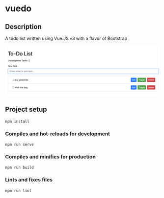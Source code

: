 # vuedo

## Description
A todo list written using Vue.JS v3 with a flavor of Bootstrap

![Todo List App](./media/todolist-app.png)

## Project setup
```
npm install
```

### Compiles and hot-reloads for development
```
npm run serve
```

### Compiles and minifies for production
```
npm run build
```

### Lints and fixes files
```
npm run lint
```
